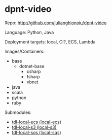 # dpnt-video

Repo: http://github.com/julianghionoiu/dpnt-video

Language: Python, Java

Deployment targets: local, CI?, ECS, Lambda

Images/Containers:

- base
	- dotnet-base
		- csharp
		- fsharp
		- vbnet
- java
- scala
- python
- ruby

Submodules:

- [tdl-local-ecs (local-ecs)](tdl-local-ecs.md)
- [tdl-local-s3 (local-s3)](tdl-local-s3.md)
- [tdl-local-sqs (local-sqs)](tdl-local-sqs.md)